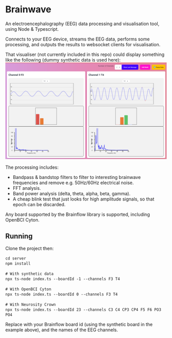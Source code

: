 # Brainwave
An electroencephalography (EEG) data processing and visualisation tool, using Node & Typescript.

Connects to your EEG device, streams the EEG data, performs some processing, and outputs the results to websocket clients for visualisation.

That visualiser (not currently included in this repo) could display something like the following (dummy synthetic data is used here):
![Brainwave Visualization](screenshot1.png "Brainwave Visualization")

The processing includes:
* Bandpass & bandstop filters to filter to interesting brainwave frequencies and remove e.g. 50Hz/60Hz electrical noise.
* FFT analysis.
* Band power analysis (delta, theta, alpha, beta, gamma).
* A cheap blink test that just looks for high amplitude signals, so that epoch can be discarded.

Any board supported by the Brainflow library is supported, including OpenBCI Cyton.

## Running
Clone the project then:
```
cd server
npm install

# With synthetic data
npx ts-node index.ts --boardId -1 --channels F3 T4

# With OpenBCI Cyton 
npx ts-node index.ts --boardId 0 --channels F3 T4

# With Neurosity Crown 
npx ts-node index.ts --boardId 23 --channels C3 C4 CP3 CP4 F5 F6 PO3 PO4
```

Replace with your Brainflow board id (using the synthetic board in the example above), and the names of the EEG channels.

